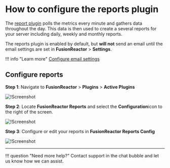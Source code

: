 # How to configure the reports plugin

The [report plugin](/Data-insights/Extras/Plugins/FusionReactor-Reports-Plugin/) polls the metrics every minute and gathers data throughout the day. This data is then used to create a several reports for your server including daily, weekly and monthly reports.

The reports plugin is enabled by default, but **will not** send an email until the email settings are set in **FusionReactor** > **Settings**. 

!!! info "Learn more"
    [Configure email settings](/Troubleshooting/Configuration/Email-Configuration/)


## Configure reports 

**Step 1**: Navigate to **FusionReactor** > **Plugins** > **Active Plugins**

![!Screenshot](/Troubleshooting/images/pluginsettings.png)

**Step 2**: Locate **FusionReactor Reports** and select the **Configuration**icon to the right of the screen.

![!Screenshot](/Troubleshooting/images/FRreports.png)

**Step 3**: Configure or edit your reports in **FusionReactor Reports Config**

![!Screenshot](/Troubleshooting/images/FRrepconfig.png)

___

!!! question "Need more help?"
    Contact support in the chat bubble and let us know how we can assist. 







